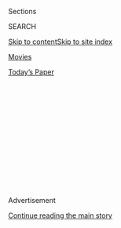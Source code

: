 <div id="app">

<div>

<div>

<div>

<div class="NYTAppHideMasthead css-1q2w90k e1suatyy0">

<div class="section css-ui9rw0 e1suatyy2">

<div class="css-eph4ug er09x8g0">

<div class="css-6n7j50">

</div>

<span class="css-1dv1kvn">Sections</span>

<div class="css-10488qs">

<span class="css-1dv1kvn">SEARCH</span>

</div>

[Skip to content](#site-content)[Skip to site
index](#site-index)

</div>

<div id="masthead-section-label" class="css-1wr3we4 eaxe0e00">

[Movies](https://www.nytimes.com/section/movies)

</div>

<div class="css-10698na e1huz5gh0">

</div>

</div>

<div id="masthead-bar-one" class="section hasLinks css-15hmgas e1csuq9d3">

<div class="css-uqyvli e1csuq9d0">

</div>

<div class="css-1uqjmks e1csuq9d1">

</div>

<div class="css-9e9ivx">

[](https://myaccount.nytimes.com/auth/login?response_type=cookie&client_id=vi)

</div>

<div class="css-1bvtpon e1csuq9d2">

[Today’s
Paper](https://www.nytimes.com/section/todayspaper)

</div>

</div>

</div>

</div>

<div data-aria-hidden="false">

<div id="site-content" data-role="main">

<div>

<div class="css-1aor85t" style="opacity:0.000000001;z-index:-1;visibility:hidden">

<div class="css-1hqnpie">

<div class="css-epjblv">

<span class="css-17xtcya">[Movies](/section/movies)</span><span class="css-x15j1o">|</span><span class="css-fwqvlz">Alan
Parker, Versatile Film Director, Is Dead at
76</span>

</div>

<div class="css-k008qs">

<div class="css-1iwv8en">

<span class="css-18z7m18"></span>

<div>

</div>

</div>

<span class="css-1n6z4y">https://nyti.ms/33d4r2B</span>

<div class="css-1705lsu">

<div class="css-4xjgmj">

<div class="css-4skfbu" data-role="toolbar" data-aria-label="Social Media Share buttons, Save button, and Comments Panel with current comment count" data-testid="share-tools">

  - 
  - 
  - 
  - 
    
    <div class="css-6n7j50">
    
    </div>

  - 

</div>

</div>

</div>

</div>

</div>

</div>

<div id="NYT_TOP_BANNER_REGION" class="css-13pd83m">

</div>

<div id="top-wrapper" class="css-1sy8kpn">

<div id="top-slug" class="css-l9onyx">

Advertisement

</div>

[Continue reading the main
story](#after-top)

<div class="ad top-wrapper" style="text-align:center;height:100%;display:block;min-height:250px">

<div id="top" class="place-ad" data-position="top" data-size-key="top">

</div>

</div>

<div id="after-top">

</div>

</div>

<div>

<div id="sponsor-wrapper" class="css-1hyfx7x">

<div id="sponsor-slug" class="css-19vbshk">

Supported by

</div>

[Continue reading the main
story](#after-sponsor)

<div id="sponsor" class="ad sponsor-wrapper" style="text-align:center;height:100%;display:block">

</div>

<div id="after-sponsor">

</div>

</div>

<div class="css-186x18t">

</div>

<div class="css-1vkm6nb ehdk2mb0">

# Alan Parker, Versatile Film Director, Is Dead at 76

</div>

“Midnight Express” and “Mississippi Burning” brought him Oscar
nominations, and many of his other films, including “Fame,” were
acclaimed.

<div class="css-79elbk" data-testid="photoviewer-wrapper">

<div class="css-z3e15g" data-testid="photoviewer-wrapper-hidden">

</div>

<div class="css-1a48zt4 ehw59r15" data-testid="photoviewer-children">

![<span class="css-16f3y1r e13ogyst0" data-aria-hidden="true">The
director Alan Parker in 1996 on the set of “Evita,” his adaptation of
the hit stage
musical.</span><span class="css-cnj6d5 e1z0qqy90" itemprop="copyrightHolder"><span class="css-1ly73wi e1tej78p0">Credit...</span><span><span>Hollywood
Pictures</span></span></span>](https://static01.nyt.com/images/2020/08/01/obituaries/01Parker-obit1/31Parker6-articleLarge.jpg?quality=75&auto=webp&disable=upscale)

</div>

</div>

<div class="css-18e8msd">

<div class="css-vp77d3 epjyd6m0">

<div class="css-hus3qt ey68jwv0" data-aria-hidden="true">

[![Neil
Genzlinger](https://static01.nyt.com/images/2018/06/13/multimedia/author-neil-genzlinger/author-neil-genzlinger-thumbLarge.jpg
"Neil Genzlinger")](https://www.nytimes.com/by/neil-genzlinger)

</div>

<div class="css-1baulvz">

By [<span class="css-1baulvz last-byline" itemprop="name">Neil
Genzlinger</span>](https://www.nytimes.com/by/neil-genzlinger)

</div>

</div>

  - 
    
    <div class="css-ld3wwf e16638kd2">
    
    July 31,
    2020
    
    </div>

  - 
    
    <div class="css-4xjgmj">
    
    <div class="css-d8bdto" data-role="toolbar" data-aria-label="Social Media Share buttons, Save button, and Comments Panel with current comment count" data-testid="share-tools">
    
      - 
      - 
      - 
      - 
        
        <div class="css-6n7j50">
        
        </div>
    
      - 
    
    </div>
    
    </div>

</div>

</div>

<div class="section meteredContent css-1r7ky0e" name="articleBody" itemprop="articleBody">

<div class="css-1fanzo5 StoryBodyCompanionColumn">

<div class="css-53u6y8">

Alan Parker, who was nominated for the best-director Oscar for the 1978
film “Midnight Express” and again 10 years later for “Mississippi
Burning,” died on Friday in South London. He was 76.

His death followed a long, unspecified illness, a spokeswoman for the
British Film Institute said.

Mr. Parker directed a number of other well-regarded films, working in a
range of styles and genres. “Fame” (1980) was a musical about a
performing arts high school in New York. “Birdy” (1984) was based on a
William Wharton novel about a boy who had an erotic fascination with
avian life. “Angel Heart” (1987) was a sexy noir that flirted with an X
rating but ended up with an R. “Angela’s Ashes” (1999) was based on
Frank McCourt’s popular autobiography.

Music underpinned some of Mr. Parker’s best-known work. His first
feature film was the gangster satire “Bugsy Malone” in 1976, in which
adolescents played the gangsters and Paul Williams songs punctuated the
action. Two years after “Fame,” he directed “Pink Floyd: The Wall,” an
imagery-filled story about a British rock star that was written by Roger
Waters of the band Pink Floyd and based on the band’s album of the same
name. In 1991 came “The Commitments,” a lighthearted tale about a band
in Dublin. In 1996 he directed the film version of the stage musical
“Evita,” with Madonna in the role of Eva Perón.

Madonna, he told The Mirror in 1996, wasn’t the easiest person to work
with, but he found a way to get the best out of her.

</div>

</div>

<div class="css-1fanzo5 StoryBodyCompanionColumn">

<div class="css-53u6y8">

“My secret was to let her moan to my assistants to get it out of her
system so that by the time she stepped in front of the camera she was
all complained out,” he said.

The performance won her a Golden Globe.

</div>

</div>

<div class="css-79elbk" data-testid="photoviewer-wrapper">

<div class="css-z3e15g" data-testid="photoviewer-wrapper-hidden">

</div>

<div class="css-1a48zt4 ehw59r15" data-testid="photoviewer-children">

![<span class="css-16f3y1r e13ogyst0" data-aria-hidden="true">Mr. Parker
with Gene Hackman on the set of “Mississippi Burning” (1988), a
fictionalized treatment of the real-life case involving the murder of
three civil rights workers in Mississippi in 1964. the film earned Mr.
Parker an Academy Award
nomination.</span>](https://static01.nyt.com/images/2020/08/01/obituaries/01Parker-obit5/31Parker5-articleLarge.jpg?quality=75&auto=webp&disable=upscale)

</div>

</div>

<div class="css-1fanzo5 StoryBodyCompanionColumn">

<div class="css-53u6y8">

Alan William Parker was born on Feb. 14, 1944, in the Islington district
of London. He started his career as a copywriter and then moved into
making television commercials.

“The only way anybody would give me a chance to say ‘Action\!’ and
‘Cut\!’ was by doing commercials,” he told The New York Times in 1980.
“That’s how I learned the craft. I’ve done ridiculous things, like
re-create — frame by frame — ‘Brief Encounter’ for Birds Eye Dinner for
One.”

That background, he said, gave him a certain disdain for the auteur
theory of filmmaking, which holds that the director is the main creative
force of a project.

</div>

</div>

<div class="css-1fanzo5 StoryBodyCompanionColumn">

<div class="css-53u6y8">

“A film is never *my* film,” he said, “because I’m part of a talented
lot of people.”

In the early 1970s, with hundreds of commercials under his belt, he
began moving into feature films, first as the screenwriter on a 1971
British movie, “Melody.” In 1974 he directed a BBC Television movie
called “The Evacuees,” about Jewish children being evacuated from London
during the Blitz in World War II.

Soon, though, Mr. Parker was thoroughly identified with films about
American subjects.

“Midnight Express,” with a screenplay by Oliver Stone, is about an
American college student who is thrown into a Turkish prison on a drug
smuggling charge. “Fame,” about students at the High School of
Performing Arts in New York, brought Mr. Parker some criticism in his
home country, where, he said, people asked, “Why don’t you make a film
about London, about the Royal Academy of Dramatic Art?”

“The exciting thing about the High School of Performing Arts,” he told
The Times in 1980, “is that it has a social and ethnic mix that you
couldn’t possibly find anywhere in the world, especially not
England.”

</div>

</div>

<div class="css-79elbk" data-testid="photoviewer-wrapper">

<div class="css-z3e15g" data-testid="photoviewer-wrapper-hidden">

</div>

<div class="css-1a48zt4 ehw59r15" data-testid="photoviewer-children">

<div class="css-1xdhyk6 erfvjey0">

<span class="css-1ly73wi e1tej78p0">Image</span>

<div class="css-zjzyr8">

<div data-testid="lazyimage-container" style="height:266.15555555555557px">

</div>

</div>

</div>

</div>

</div>

<div class="css-1fanzo5 StoryBodyCompanionColumn">

<div class="css-53u6y8">

“Mississippi Burning” is a fictionalized treatment of the real-life case
involving the murder of three civil rights workers in Mississippi in
1964. Vincent Canby, [reviewing
it](https://www.nytimes.com/1988/12/09/movies/review-film-retracing-mississippi-s-agony-1964.html)
in The Times in 1988, called it “one of the toughest, straightest, most
effective fiction films yet made about bigotry and racial violence,
whether in this country or anywhere else in the
world.”

<div class="css-79elbk" data-testid="photoviewer-wrapper">

<div class="css-z3e15g" data-testid="photoviewer-wrapper-hidden">

</div>

<div class="css-1a48zt4 ehw59r15" data-testid="photoviewer-children">

<div class="css-zgakxe erfvjey0">

<span class="css-1ly73wi e1tej78p0">Image</span>

<div class="css-zjzyr8">

<div data-testid="lazyimage-container" style="height:268.0888888888889px">

</div>

</div>

</div>

<span class="css-16f3y1r e13ogyst0" data-aria-hidden="true">Mr. Parker
and the cinematographer Peter Biziou filming “Pink Floyd: The Wall”
(1982), based on the album of the same name.</span>

</div>

</div>

Some of Mr. Parker’s films generated controversy. “Midnight Express” was
accused of demonizing Turkey and its people. “Angel Heart” featured a
steamy sex scene between Mickey Rourke and [Lisa
Bonet](https://decider.com/2019/10/03/angel-heart-walter-chaw/), who was
then best known for her role as Denise Huxtable on the family-friendly
sitcom “The Cosby Show.” “Mississippi Burning,” starring Gene Hackman
and Willem Dafoe, was faulted for, among other things, not having strong
Black characters even though it was a civil-rights-era story. “Angela’s
Ashes” was criticized as misrepresenting Irish life.

</div>

</div>

<div class="css-1fanzo5 StoryBodyCompanionColumn">

<div class="css-53u6y8">

“It would be nice to do a film that isn’t controversial,” Mr. Parker
[told The Chicago
Tribune](https://www.chicagotribune.com/news/ct-xpm-1991-08-18-9103010538-story.html)
just before the relatively benign “The Commitments” was released,
“although I’m sure someone is bound to find controversy in ‘The
Commitments.’”

</div>

</div>

<div class="css-cfo9c3">

</div>

<div class="css-1fanzo5 StoryBodyCompanionColumn">

<div class="css-53u6y8">

Mr. Parker received a lifetime achievement award from the Directors
Guild of Great Britain in 1998 and was knighted in 2002.

He is survived by his second wife, Lisa Moran-Parker; a son from their
marriage, Henry; four children from his marriage to Annie Inglis, Lucy,
Alexander, Jake and Nathan Parker; and seven grandchildren.

In a [2003
discussion](https://www.bfi.org.uk/news-opinion/news-bfi/interviews/alan-parker-interview)
organized by the British Film Institute in conjunction with the release
of his final film, “The Life of David Gale,” about a death-penalty
opponent (Kevin Spacey) facing execution for murder, Mr. Parker talked
about the intuition and serendipity that play a part in the director’s
art.

</div>

</div>

<div class="css-1fanzo5 StoryBodyCompanionColumn">

<div class="css-53u6y8">

“It seems to me that a director’s job is to look for wherever the magic
may be in any scene,” he said, “and sometimes it’s not where you think.”

“Sometimes the images in your head are better than what you end up
with,” he added. “Sometimes they’re nowhere near as good as what
happens in front of you.”

Alex Marshall contributed reporting from London.

</div>

</div>

<div>

</div>

</div>

<div>

</div>

<div>

</div>

<div>

</div>

<div>

<div id="bottom-wrapper" class="css-1ede5it">

<div id="bottom-slug" class="css-l9onyx">

Advertisement

</div>

[Continue reading the main
story](#after-bottom)

<div id="bottom" class="ad bottom-wrapper" style="text-align:center;height:100%;display:block;min-height:90px">

</div>

<div id="after-bottom">

</div>

</div>

</div>

</div>

</div>

## Site Index

<div>

</div>

## Site Information Navigation

  - [© <span>2020</span> <span>The New York Times
    Company</span>](https://help.nytimes.com/hc/en-us/articles/115014792127-Copyright-notice)

<!-- end list -->

  - [NYTCo](https://www.nytco.com/)
  - [Contact
    Us](https://help.nytimes.com/hc/en-us/articles/115015385887-Contact-Us)
  - [Work with us](https://www.nytco.com/careers/)
  - [Advertise](https://nytmediakit.com/)
  - [T Brand Studio](http://www.tbrandstudio.com/)
  - [Your Ad
    Choices](https://www.nytimes.com/privacy/cookie-policy#how-do-i-manage-trackers)
  - [Privacy](https://www.nytimes.com/privacy)
  - [Terms of
    Service](https://help.nytimes.com/hc/en-us/articles/115014893428-Terms-of-service)
  - [Terms of
    Sale](https://help.nytimes.com/hc/en-us/articles/115014893968-Terms-of-sale)
  - [Site
    Map](https://spiderbites.nytimes.com)
  - [Help](https://help.nytimes.com/hc/en-us)
  - [Subscriptions](https://www.nytimes.com/subscription?campaignId=37WXW)

</div>

</div>

</div>

</div>
